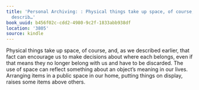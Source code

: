 ```yaml
---
title: 'Personal Archiving: : Physical things take up space, of course, and, as we
  describ…'
book_uuid: b456f02c-cdd2-4980-9c2f-1833abb938df
location: '3805'
source: kindle
---
```


Physical things take up space, of course, and, as we described earlier, that fact can encourage us to make decisions about where each belongs, even if that means they no longer belong with us and have to be discarded. The use of space can reflect something about an object’s meaning in our lives. Arranging items in a public space in our home, putting things on display, raises some items above others.